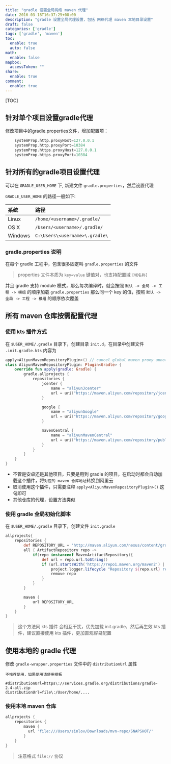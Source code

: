 ```yaml
---
title: "gradle 设置全局网络 maven 代理"
date: 2016-03-18T16:37:25+08:00
description: "gradle 设置全局代理设置，包括 网络代理 maven 本地目录设置"
draft: false
categories: ['gradle']
tags: ['gradle', 'maven']
toc:
  enable: true
  auto: false
math:
  enable: false
mapbox:
  accessToken: ""
share:
  enable: true
comment:
  enable: true
---
```


[TOC]

## 针对单个项目设置gradle代理

修改项目中的gradle.properties文件，增加配置项：

```gradle
    systemProp.http.proxyHost=127.0.0.1
    systemProp.http.proxyPort=10384
    systemProp.https.proxyHost=127.0.0.1
    systemProp.https.proxyPort=10384
```

## 针对所有的gradle项目设置代理

可以在 `GRADLE_USER_HOME` 下, 新建文件 `gradle.properties`，然后设置代理

`GRADLE_USER_HOME` 的路径一般如下:

|系统|路径|
|:--|:--|
|Linux| `/home/<username>/.gradle/` |
|OS X| `/Users/<username>/.gradle/` |
|Windows| `C:\Users\<username>\.gradle\` |

### gradle.properties 说明

在每个 gradle 工程中，包含很多固定叫 `gradle.properties` 的文件

> properties 文件本质为 `key=value` 键值对，也支持配置域 `[域名称]`

并且 gradle 支持 module 模式，那么每次编译时，就会按照 `默认 -> 全局 -> 工程 -> 模组` 的顺序加载 `gradle.properties`
那么同一个 key 的值，按照 `默认 -> 全局 -> 工程 -> 模组` 的顺序依次覆盖


## 所有 maven 仓库按需配置代理

### 使用 kts 插件方式

在 `$USER_HOME/.gradle` 目录下，创建目录 `init.d`，在目录中创建文件 `.init.gradle.kts` 内容为

```kotlin
apply<AliyunMavenRepositoryPlugin>() // cancel global maven proxy annotation this line
class AliyunMavenRepositoryPlugin: Plugin<Gradle> {
    override fun apply(gradle: Gradle) {
        gradle.allprojects {
            repositories {
                jcenter {
                    name = "aliyunJcenter"
                    url = uri("https://maven.aliyun.com/repository/jcenter")
                }

                google {
                    name = "aliyunGoogle"
                    url = uri("https://maven.aliyun.com/repository/google")
                }

                mavenCentral {
                    name = "aliyunMavenCentral"
                    url = uri("https://maven.aliyun.com/repository/public")
                }
            }
        }
    }
}

```

- 不管是安卓还是其他项目，只要是用到 gradle 的项目，在启动时都会自动加载这个插件，将`对应的 maven 仓库地址`转换到阿里云
- 取消使用这个插件，只需要注释 `apply<AliyunMavenRepositoryPlugin>()` 这句即可
- 其他仓库的代理，设置方法类似

### 使用 gradle 全局初始化脚本

在 `$USER_HOME/.gradle` 目录下，创建文件 `init.gradle`

```groovy
allprojects{
    repositories {
        def REPOSITORY_URL = 'http://maven.aliyun.com/nexus/content/groups/public/'
        all { ArtifactRepository repo ->
            if(repo instanceof MavenArtifactRepository){
                def url = repo.url.toString()
                if (url.startsWith('https://repo1.maven.org/maven2') || url.startsWith('https://jcenter.bintray.com/')) {
                    project.logger.lifecycle "Repository ${repo.url} replaced by $REPOSITORY_URL."
                    remove repo
                }
            }
        }

        maven {
            url REPOSITORY_URL
        }
    }
}
```

> 这个方法同 kts 插件 会相互干扰，优先加载 init.gradle，然后再生效 kts 插件，建议直接使用 kts 插件，更加直观容易配置

## 使用本地的 gradle 代理

修改 `gradle-wrapper.properties` 文件中的 `distributionUrl` 属性

`不推荐使用，如果使用请使用模板`

```properties
#distributionUrl=https\://services.gradle.org/distributions/gradle-2.4-all.zip
distributionUrl=file\:/User/home/....
```

### 使用本地 maven 仓库

```groovy
allprojects {
    repositories {
        maven {
          url 'file:///Users/sinlov/Downloads/mvn-repo/SNAPSHOT/'
        }
    }
}
```

> 注意格式 `file://` 协议